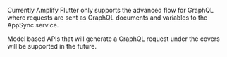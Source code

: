 <amplify-callout>

Currently Amplify Flutter only supports the advanced flow for GraphQL where requests are sent as GraphQL documents and variables to the AppSync service. 

Model based APIs that will generate a GraphQL request under the covers will be supported in the future. 

</amplify-callout>